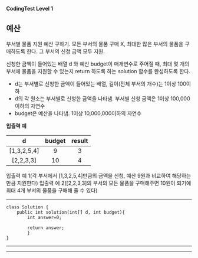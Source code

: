 **CodingTest Level 1**

## 예산
부서별 물품 지원 예산 구하기.
모든 부서의 물품 구매 X, 최대한 많은 부서의 물품을 구매하도록 한다.
그 부서의 신청 금액 모두 지원.

신청한 금액이 들어있는 배열 d 와 예산 budget이 매개변수로 주어질 때,
최대 몇 개의 부서에 물품을 지원할 수 있는지 return 하도록 하는 solution 함수를 완성하도록 한다.

- d는 부서별로 신청한 금액이 들어있는 배열, 길이(전체 부서의 개수)는 1이상 100이하
- d의 각 원소는 부서별로 신청한 금액을 나타냄. 부서별 신청 금액은 1이상 100,000이하의 자연수
- budget은 예산을 나타냄. 1이상 10,000,000이하의 자연수


__입출력 예__

| d | budget | result |
|:---:|:---:|:---:|
| [1,3,2,5,4] | 9 | 3 |
| [2,2,3,3] | 10 | 4 |

입출력 예 1(각 부서에서 [1,3,2,5,4]만큼의 금액을 신청, 예산 9원과 비교하여 해당하는 만큼 지원한다)
입출력 예 2([2,2,3,3]의 부서의 모든 물품을 구매해주면 10원이 되기에 최대 4개 부서의 물품을 구매해 줄 수 있다)

---
	class Solution {
		public int solution(int[] d, int budget){
			int answer=0;

			return answer;
			}
	}
		
---

***



